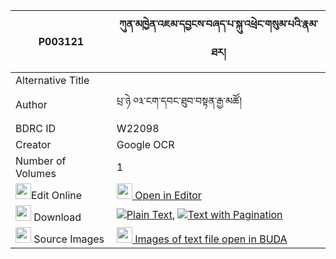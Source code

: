 |P003121|ཀུན་མཁྱེན་འཇམ་དབྱངས་བཞད་པ་སྐུ་འཕྲེང་གསུམ་པའི་རྣམ་ཐར། 
| --- | --- 
|Alternative Title |
|Author| པྲ་ཉེ ༠༣་ངག་དབང་ཐུབ་བསྟན་རྒྱ་མཚོ།
|BDRC ID | W22098
|Creator | Google OCR
|Number of Volumes| 1
|<img width="25" src="https://img.icons8.com/color/25/000000/edit-property.png">Edit Online| [<img width="25" src="https://avatars.githubusercontent.com/u/45091458?s=200&v=4"> Open in Editor](http://editor.openpecha.org/P003121)
|<img width="25" src="https://img.icons8.com/fluent/48/000000/download-2.png"/>  Download | [![](https://img.icons8.com/color/20/000000/txt.png)Plain Text](https://github.com/Openpecha/P003121/releases/download/v1/kunkhyen_jamyang_shyepa_ku_tre_plain_P003121.zip), [![](https://img.icons8.com/color/20/000000/txt.png)Text with Pagination](https://github.com/Openpecha/P003121/releases/download/v1/kunkhyen_jamyang_shyepa_ku_tre_pages_P003121.zip)
|<img width="25" src="https://img.icons8.com/plasticine/100/000000/pictures-folder.png"/>  Source Images | [<img width="25" src="https://library.bdrc.io/icons/BUDA-small.svg"> Images of text file open in BUDA](https://library.bdrc.io/show/bdr:W22098)